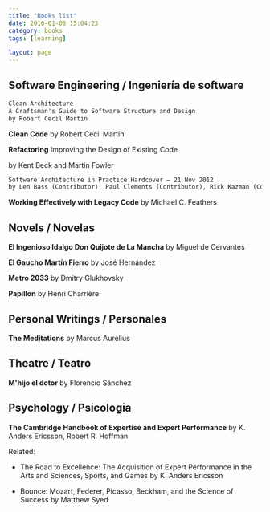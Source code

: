```yaml
---
title: "Books list"
date: 2016-01-08 15:04:23
category: books
tags: [learning]

layout: page
---
```


## Software Engineering / Ingeniería de software

```txt
Clean Architecture
A Craftsman's Guide to Software Structure and Design
by Robert Cecil Martin
```

__Clean Code__
by Robert Cecil Martin

__Refactoring__
Improving the Design of Existing Code

by Kent Beck and Martin Fowler

```txt
Software Architecture in Practice Hardcover – 21 Nov 2012
by Len Bass (Contributor), Paul Clements (Contributor), Rick Kazman (Contributor)
```

__Working Effectively with Legacy Code__
by Michael C. Feathers

## Novels / Novelas

__El Ingenioso Idalgo Don Quijote de La Mancha__
by Miguel de Cervantes

__El Gaucho Martín Fierro__
by José Hernández

__Metro 2033__
by Dmitry Glukhovsky

__Papillon__
by Henri Charrière

## Personal Writings / Personales

__The Meditations__
by Marcus Aurelius

## Theatre / Teatro

__M'hijo el dotor__ by Florencio Sánchez

## Psychology / Psicologia

__The Cambridge Handbook of Expertise and Expert Performance__
by K. Anders Ericsson,  Robert R. Hoffman

Related:

- The Road to Excellence: The Acquisition of Expert Performance in the Arts and Sciences, Sports, and Games by K. Anders Ericsson

- Bounce: Mozart, Federer, Picasso, Beckham, and the Science of Success by Matthew Syed
